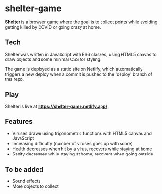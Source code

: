 # shelter-game
**[Shelter](https://shelter-game.netlify.app/)** is a browser game where the goal is to collect points while avoiding getting killed by COVID or going crazy at home.

## Tech
Shelter was written in JavaScript with ES6 classes, using HTML5 canvas to draw objects and some minimal CSS for styling.

The game is deployed as a static site on Netlify, which automatically triggers a new deploy when a commit is pushed to the 'deploy' branch of this repo.

## Play
Shelter is live at **https://shelter-game.netlify.app/**

## Features
* Viruses drawn using trigonometric functions with HTML5 canvas and JavaScript
* Increasing difficulty (number of viruses goes up with score)
* Health decreases when hit by a virus, recovers while staying at home
* Sanity decreases while staying at home, recovers when going outside

## To be added
* Sound effects
* More objects to collect
